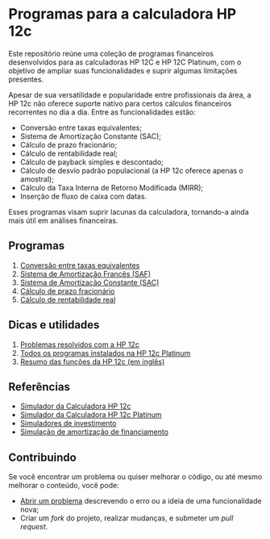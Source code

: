 # Programas para a calculadora HP 12c

Este repositório reúne uma coleção de programas financeiros desenvolvidos para as calculadoras HP 12C e HP 12C Platinum, com o objetivo de ampliar suas funcionalidades e suprir algumas limitações presentes.

Apesar de sua versatilidade e popularidade entre profissionais da área, a HP 12c não oferece suporte nativo para certos cálculos financeiros recorrentes no dia a dia. Entre as funcionalidades estão:
- Conversão entre taxas equivalentes;
- Sistema de Amortização Constante (SAC);
- Cálculo de prazo fracionário;
- Cálculo de rentabilidade real;
- Cálculo de payback simples e descontado;
- Cálculo de desvio padrão populacional (a HP 12c oferece apenas o amostral);
- Cálculo da Taxa Interna de Retorno Modificada (MIRR);
- Inserção de fluxo de caixa com datas.

Esses programas visam suprir lacunas da calculadora, tornando-a ainda mais útil em análises financeiras.

## Programas

1. [Conversão entre taxas equivalentes](./src/01-taxas-equivalentes.md)
2. [Sistema de Amortização Francês (SAF)](./src/02-tabela-price.md)
3. [Sistema de Amortização Constante (SAC)](./src/03-tabela-sac.md)
4. [Cálculo de prazo fracionário](./src/04-prazo-fracionario.md)
5. [Cálculo de rentabilidade real](./src/05-rentabilidade-real.md)

## Dicas e utilidades

1. [Problemas resolvidos com a HP 12c](./src/99-problemas-resolvidos.md)
2. [Todos os programas instalados na HP 12c Platinum](./src/99-todos-programas.md)
3. [Resumo das funções da HP 12c (em inglês)](./src/99-cheat-sheet.md)

## Referências

- [Simulador da Calculadora HP 12c](https://stendec.io/ctb/rpn_fin.html)
- [Simulador da Calculadora HP 12c Platinum](https://stendec.io/ctb/rpn_finp.html)
- [Simuladores de investimento](https://clubedospoupadores.com/simuladores)
- [Simulação de amortização de financiamento](https://simuladoramortizacao.com.br/resultado-simulacao-de-amortizacao-de-financiamento)

## Contribuindo

Se você encontrar um problema ou quiser melhorar o código, ou até mesmo melhorar o conteúdo, você pode:

- [Abrir um problema](https://github.com/cfgnunes/hp12c/issues/new) descrevendo o erro ou a ideia de uma funcionalidade nova;
- Criar um _fork_ do projeto, realizar mudanças, e submeter um _pull request_.
